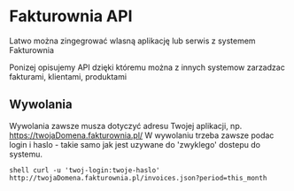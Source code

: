 Fakturownia API
===============

Latwo można zingegrować wlasną aplikację lub serwis z systemem Fakturownia


Ponizej opisujemy API dzięki któremu można z innych systemow zarzadzac fakturami, klientami, produktami


Wywolania
---------

Wywolania zawsze musza dotyczyć adresu Twojej aplikacji, np. https://twojaDomena.fakturownia.pl/
W wywolaniu trzeba zawsze podac login i haslo - takie samo jak jest uzywane do 'zwyklego' dostepu do systemu.

``shell
curl -u 'twoj-login:twoje-haslo'  http://twojaDomena.fakturownia.pl/invoices.json?period=this_month
``





